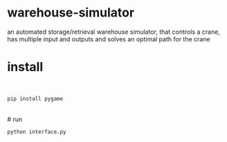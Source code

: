 # warehouse-simulator
an automated storage/retrieval warehouse simulator, that controls a crane, has multiple input and outputs and solves an optimal path for the crane
<br>
# install
<br>

```sh
pip install pygame
```
<br>
# run

```sh
python interface.py
```